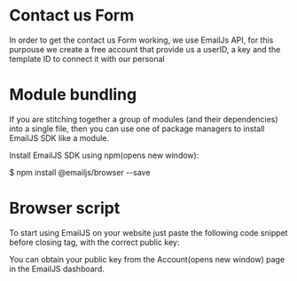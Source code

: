 # Contact us Form

In order to get the contact us Form working, we use EmailJs API, for this purpouse we create a free account that provide us a userID, a key and the template ID to connect it with our personal

# Module bundling
If you are stitching together a group of modules (and their dependencies) into a single file, then you can use one of package managers to install EmailJS SDK like a module.

Install EmailJS SDK using npm(opens new window):

   $ npm install @emailjs/browser --save

# Browser script

To start using EmailJS on your website just paste the following code snippet before closing tag, with the correct public key:

<script type="text/javascript"
        src="https://cdn.jsdelivr.net/npm/@emailjs/browser@3/dist/email.min.js">
</script>
<script type="text/javascript">
   (function(){
      emailjs.init("YOUR_PUBLIC_KEY");
   })();
</script>
You can obtain your public key from the Account(opens new window) page in the EmailJS dashboard.